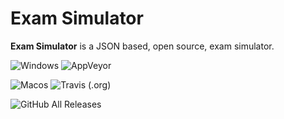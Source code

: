 # Exam Simulator

**Exam Simulator** is a JSON based, open source, exam simulator.

![Windows](https://img.shields.io/badge/platform-windows-lightgrey.svg) ![AppVeyor](https://img.shields.io/appveyor/ci/exam-simulator/simulator.svg?style=popout)

![Macos](https://img.shields.io/badge/platform-macos-lightgrey.svg) ![Travis \(.org\)](https://img.shields.io/travis/exam-simulator/simulator.svg?style=popout)

![GitHub All Releases](https://img.shields.io/github/downloads/exam-simulator/simulator/total.svg?style=popout)

